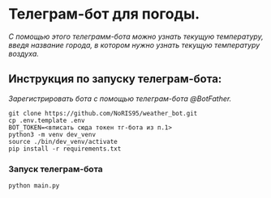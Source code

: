 # Телеграм-бот для погоды.
_С помощью этого телеграмм-бота можно узнать текущую температуру, введя название города, в котором нужно узнать текущую температуру воздуха._
## Инструкция по запуску телеграм-бота: ##
_Зарегистрировать бота с помощью телеграм-бота @BotFather._
```
git clone https://github.com/NoRIS95/weather_bot.git
cp .env.template .env
BOT_TOKEN=<вписать сюда токен тг-бота из п.1>
python3 -m venv dev_venv
source ./bin/dev_venv/activate
pip install -r requirements.txt
   ```
 
### Запуск телеграм-бота ###
 
```
python main.py
```
